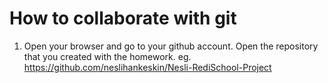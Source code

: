 # How to collaborate with git
1.  Open your browser and go to your github account. Open the repository that you created with the homework.  eg. https://github.com/neslihankeskin/Nesli-RediSchool-Project
